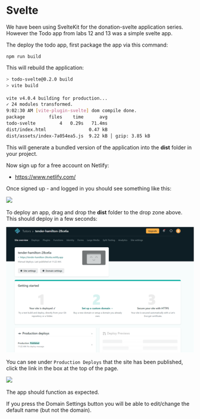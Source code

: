 # Svelte

We have been using SvelteKit for the donation-svelte application series. However the Todo app from labs 12 and 13 was a simple svelte app.

The deploy the todo app, first package the app via this command:

~~~
npm run build
~~~

This will rebuild the application:

~~~bash
> todo-svelte@0.2.0 build
> vite build

vite v4.0.4 building for production...
✓ 24 modules transformed.
9:02:30 AM [vite-plugin-svelte] dom compile done.
package         files    time      avg
todo-svelte         4   0.29s   71.4ms
dist/index.html                0.47 kB
dist/assets/index-7a054ea5.js  9.22 kB │ gzip: 3.85 kB
~~~

This will generate a bundled version of the application into the **dist** folder in your project.

Now sign up for a free account on Netlify:

- <https://www.netlify.com/>

Once signed up - and logged in you should see something like this:

![](/Users/edeleastar/repos/modules/hdip/2022/sem-3/full-stack-1/topic-17-svelte-full-stack/side-unit/book-2-deployment/img/20.png)

To deploy an app, drag and drop the **dist** folder to the drop zone above. This should deploy in a few seconds:

![](img/21.png)

You can see under `Production Deploys` that the site has been published, click the link in the box at the top of the page.

![](/Users/edeleastar/repos/modules/hdip/2022/sem-3/full-stack-1/topic-17-svelte-full-stack/side-unit/book-2-deployment/img/22.png)

The app should function as expected.

If you press the Domain Settings button you will be able to edit/change the default name (but not the domain).
